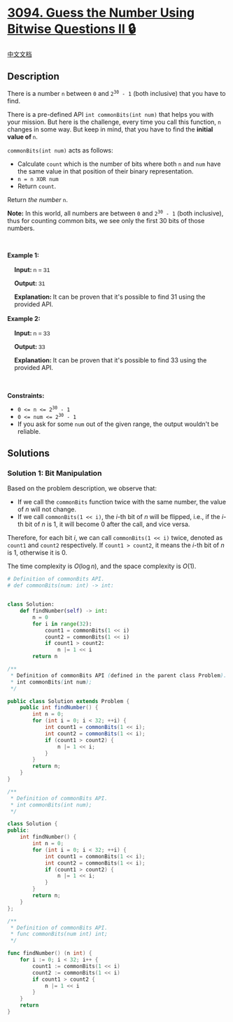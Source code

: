 # [3094. Guess the Number Using Bitwise Questions II 🔒](https://leetcode.com/problems/guess-the-number-using-bitwise-questions-ii)

[中文文档](/solution/3000-3099/3094.Guess%20the%20Number%20Using%20Bitwise%20Questions%20II/README.md)

<!-- tags:Bit Manipulation,Interactive -->

<!-- difficulty:Medium -->

## Description

<p>There is a number <code>n</code> between <code>0</code> and <code>2<sup>30</sup> - 1</code> (both inclusive) that you have to find.</p>

<p>There is a pre-defined API <code>int commonBits(int num)</code> that helps you with your mission. But here is the challenge, every time you call this function, <code>n</code> changes in some way. But keep in mind, that you have to find the <strong>initial value of </strong><code>n</code>.</p>

<p><code>commonBits(int num)</code> acts as follows:</p>

<ul>
	<li>Calculate <code>count</code> which is the number of bits where both <code>n</code> and <code>num</code> have the same value in that position of their binary representation.</li>
	<li><code>n = n XOR num</code></li>
	<li>Return <code>count</code>.</li>
</ul>

<p>Return <em>the number</em> <code>n</code>.</p>

<p><strong>Note:</strong> In this world, all numbers are between <code>0</code> and <code>2<sup>30</sup> - 1</code> (both inclusive), thus for counting common bits, we see only the first 30 bits of those numbers.</p>

<p>&nbsp;</p>
<p><strong class="example">Example 1: </strong></p>

<div class="example-block" style="border-color: var(--border-tertiary); border-left-width: 2px; color: var(--text-secondary); font-size: .875rem; margin-bottom: 1rem; margin-top: 1rem; overflow: visible; padding-left: 1rem;">
<p><strong>Input: </strong> <span class="example-io" style="font-family: Menlo,sans-serif; font-size: 0.85rem;"> n = 31 </span></p>

<p><strong>Output: </strong> <span class="example-io" style="font-family: Menlo,sans-serif; font-size: 0.85rem;"> 31 </span></p>

<p><strong>Explanation: </strong> It can be proven that it&#39;s possible to find 31 using the provided API.</p>
</div>

<p><strong class="example">Example 2: </strong></p>

<div class="example-block" style="border-color: var(--border-tertiary); border-left-width: 2px; color: var(--text-secondary); font-size: .875rem; margin-bottom: 1rem; margin-top: 1rem; overflow: visible; padding-left: 1rem;">
<p><strong>Input: </strong> <span class="example-io" style="font-family: Menlo,sans-serif; font-size: 0.85rem;"> n = 33 </span></p>

<p><strong>Output: </strong> <span class="example-io" style="font-family: Menlo,sans-serif; font-size: 0.85rem;"> 33 </span></p>

<p><strong>Explanation: </strong> It can be proven that it&#39;s possible to find 33 using the provided API.</p>
</div>

<p>&nbsp;</p>
<p><strong>Constraints:</strong></p>

<ul>
	<li><code>0 &lt;= n &lt;= 2<sup>30</sup> - 1</code></li>
	<li><code>0 &lt;= num &lt;= 2<sup>30</sup> - 1</code></li>
	<li>If you ask for some <code>num</code> out of the given range, the output wouldn&#39;t be reliable.</li>
</ul>

## Solutions

### Solution 1: Bit Manipulation

Based on the problem description, we observe that:

-   If we call the `commonBits` function twice with the same number, the value of $n$ will not change.
-   If we call `commonBits(1 << i)`, the $i$-th bit of $n$ will be flipped, i.e., if the $i$-th bit of $n$ is $1$, it will become $0$ after the call, and vice versa.

Therefore, for each bit $i$, we can call `commonBits(1 << i)` twice, denoted as `count1` and `count2` respectively. If `count1 > count2`, it means the $i$-th bit of $n$ is $1$, otherwise it is $0$.

The time complexity is $O(\log n)$, and the space complexity is $O(1)$.

<!-- tabs:start -->

```python
# Definition of commonBits API.
# def commonBits(num: int) -> int:


class Solution:
    def findNumber(self) -> int:
        n = 0
        for i in range(32):
            count1 = commonBits(1 << i)
            count2 = commonBits(1 << i)
            if count1 > count2:
                n |= 1 << i
        return n
```

```java
/**
 * Definition of commonBits API (defined in the parent class Problem).
 * int commonBits(int num);
 */

public class Solution extends Problem {
    public int findNumber() {
        int n = 0;
        for (int i = 0; i < 32; ++i) {
            int count1 = commonBits(1 << i);
            int count2 = commonBits(1 << i);
            if (count1 > count2) {
                n |= 1 << i;
            }
        }
        return n;
    }
}
```

```cpp
/**
 * Definition of commonBits API.
 * int commonBits(int num);
 */

class Solution {
public:
    int findNumber() {
        int n = 0;
        for (int i = 0; i < 32; ++i) {
            int count1 = commonBits(1 << i);
            int count2 = commonBits(1 << i);
            if (count1 > count2) {
                n |= 1 << i;
            }
        }
        return n;
    }
};
```

```go
/**
 * Definition of commonBits API.
 * func commonBits(num int) int;
 */

func findNumber() (n int) {
	for i := 0; i < 32; i++ {
		count1 := commonBits(1 << i)
		count2 := commonBits(1 << i)
		if count1 > count2 {
			n |= 1 << i
		}
	}
	return
}
```

<!-- tabs:end -->

<!-- end -->
